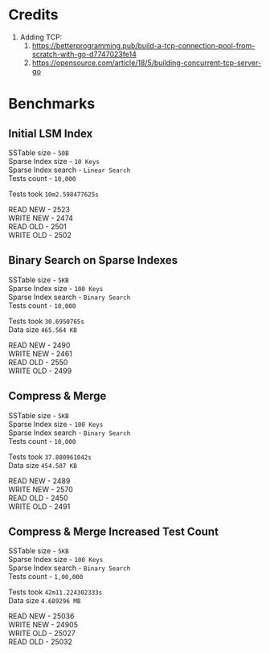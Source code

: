 # Credits
1. Adding TCP:
   1. https://betterprogramming.pub/build-a-tcp-connection-pool-from-scratch-with-go-d7747023fe14
   2. https://opensource.com/article/18/5/building-concurrent-tcp-server-go

# Benchmarks   
## Initial LSM Index
SSTable size - `50B`  
Sparse Index size - `10 Keys`  
Sparse Index search - `Linear Search`  
Tests count - `10,000`  

Tests took `10m2.598477625s`

READ NEW - 2523  
WRITE NEW - 2474  
READ OLD - 2501  
WRITE OLD - 2502  

## Binary Search on Sparse Indexes
SSTable size - `5KB`  
Sparse Index size - `100 Keys`  
Sparse Index search - `Binary Search`  
Tests count - `10,000`  

Tests took `30.6950765s`  
Data size `465.564 KB`

READ NEW - 2490  
WRITE NEW - 2461  
READ OLD - 2550  
WRITE OLD - 2499  

## Compress & Merge
SSTable size - `5KB`  
Sparse Index size - `100 Keys`  
Sparse Index search - `Binary Search`  
Tests count - `10,000`  

Tests took `37.880961042s`  
Data size `454.507 KB`

READ NEW - 2489  
WRITE NEW - 2570  
READ OLD - 2450  
WRITE OLD - 2491  

## Compress & Merge Increased Test Count
SSTable size - `5KB`  
Sparse Index size - `100 Keys`  
Sparse Index search - `Binary Search`  
Tests count - `1,00,000`

Tests took `42m11.224302333s`  
Data size `4.689296 MB`

READ NEW - 25036  
WRITE NEW - 24905  
WRITE OLD - 25027  
READ OLD - 25032  